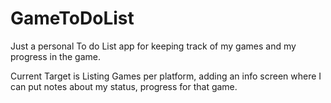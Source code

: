 # GameToDoList

Just a personal To do List app for keeping track of my games and my progress in the game.

Current Target is
Listing Games per platform, adding an info screen where I can put notes about my status, progress for that game. 
